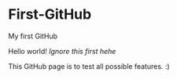 # First-GitHub
My first GitHub

Hello world!
*Ignore this first hehe*

This GitHub page is to test all possible features. :)
